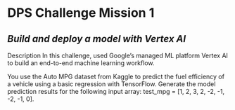 # DPS Challenge Mission 1
## ***Build and deploy a model with Vertex AI***


Description
In this challenge, used Google’s managed ML platform Vertex AI to build an end-to-end machine learning workflow.

 You use the Auto MPG dataset from Kaggle to predict the fuel efficiency of a vehicle using a basic regression with TensorFlow. 
 Generate the model prediction results for the following input array: test_mpg = [1, 2, 3, 2, -2, -1, -2, -1, 0].
